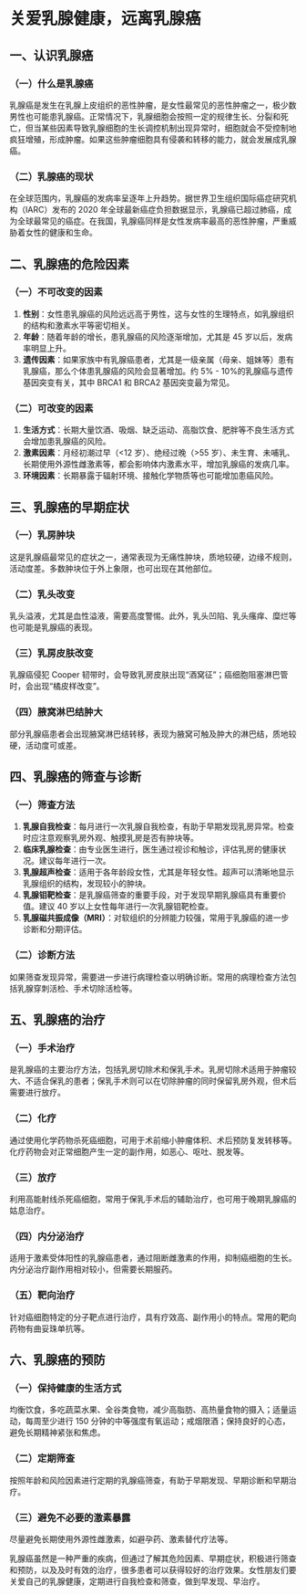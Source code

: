 # 关爱乳腺健康，远离乳腺癌

## 一、认识乳腺癌
### （一）什么是乳腺癌
乳腺癌是发生在乳腺上皮组织的恶性肿瘤，是女性最常见的恶性肿瘤之一，极少数男性也可能患乳腺癌。正常情况下，乳腺细胞会按照一定的规律生长、分裂和死亡，但当某些因素导致乳腺细胞的生长调控机制出现异常时，细胞就会不受控制地疯狂增殖，形成肿瘤。如果这些肿瘤细胞具有侵袭和转移的能力，就会发展成乳腺癌。

### （二）乳腺癌的现状
在全球范围内，乳腺癌的发病率呈逐年上升趋势。据世界卫生组织国际癌症研究机构（IARC）发布的 2020 年全球最新癌症负担数据显示，乳腺癌已超过肺癌，成为全球最常见的癌症。在我国，乳腺癌同样是女性发病率最高的恶性肿瘤，严重威胁着女性的健康和生命。

## 二、乳腺癌的危险因素
### （一）不可改变的因素
1. **性别**：女性患乳腺癌的风险远远高于男性，这与女性的生理特点，如乳腺组织的结构和激素水平等密切相关。
2. **年龄**：随着年龄的增长，患乳腺癌的风险逐渐增加，尤其是 45 岁以后，发病率明显上升。
3. **遗传因素**：如果家族中有乳腺癌患者，尤其是一级亲属（母亲、姐妹等）患有乳腺癌，那么个体患乳腺癌的风险会显著增加。约 5% - 10%的乳腺癌与遗传基因突变有关，其中 BRCA1 和 BRCA2 基因突变最为常见。

### （二）可改变的因素
1. **生活方式**：长期大量饮酒、吸烟、缺乏运动、高脂饮食、肥胖等不良生活方式会增加患乳腺癌的风险。
2. **激素因素**：月经初潮过早（<12 岁）、绝经过晚（>55 岁）、未生育、未哺乳、长期使用外源性雌激素等，都会影响体内激素水平，增加乳腺癌的发病几率。
3. **环境因素**：长期暴露于辐射环境、接触化学物质等也可能增加患癌风险。

## 三、乳腺癌的早期症状
### （一）乳房肿块
这是乳腺癌最常见的症状之一，通常表现为无痛性肿块，质地较硬，边缘不规则，活动度差。多数肿块位于外上象限，也可出现在其他部位。

### （二）乳头改变
乳头溢液，尤其是血性溢液，需要高度警惕。此外，乳头凹陷、乳头瘙痒、糜烂等也可能是乳腺癌的表现。

### （三）乳房皮肤改变
乳腺癌侵犯 Cooper 韧带时，会导致乳房皮肤出现“酒窝征”；癌细胞阻塞淋巴管时，会出现“橘皮样改变”。

### （四）腋窝淋巴结肿大
部分乳腺癌患者会出现腋窝淋巴结转移，表现为腋窝可触及肿大的淋巴结，质地较硬，活动度可或差。

## 四、乳腺癌的筛查与诊断
### （一）筛查方法
1. **乳腺自我检查**：每月进行一次乳腺自我检查，有助于早期发现乳房异常。检查时应注意观察乳房外观、触摸乳房是否有肿块等。
2. **临床乳腺检查**：由专业医生进行，医生通过视诊和触诊，评估乳房的健康状况。建议每年进行一次。
3. **乳腺超声检查**：适用于各年龄段女性，尤其是年轻女性。超声可以清晰地显示乳腺组织的结构，发现较小的肿块。
4. **乳腺钼靶检查**：是乳腺癌筛查的重要手段，对于发现早期乳腺癌具有重要价值。建议 40 岁以上女性每年进行一次乳腺钼靶检查。
5. **乳腺磁共振成像（MRI）**：对软组织的分辨能力较强，常用于乳腺癌的进一步诊断和分期评估。

### （二）诊断方法
如果筛查发现异常，需要进一步进行病理检查以明确诊断。常用的病理检查方法包括乳腺穿刺活检、手术切除活检等。

## 五、乳腺癌的治疗
### （一）手术治疗
是乳腺癌的主要治疗方法，包括乳房切除术和保乳手术。乳房切除术适用于肿瘤较大、不适合保乳的患者；保乳手术则可以在切除肿瘤的同时保留乳房外观，但术后需要进行放疗。

### （二）化疗
通过使用化学药物杀死癌细胞，可用于术前缩小肿瘤体积、术后预防复发转移等。化疗药物会对正常细胞产生一定的副作用，如恶心、呕吐、脱发等。

### （三）放疗
利用高能射线杀死癌细胞，常用于保乳手术后的辅助治疗，也可用于晚期乳腺癌的姑息治疗。

### （四）内分泌治疗
适用于激素受体阳性的乳腺癌患者，通过阻断雌激素的作用，抑制癌细胞的生长。内分泌治疗副作用相对较小，但需要长期服药。

### （五）靶向治疗
针对癌细胞特定的分子靶点进行治疗，具有疗效高、副作用小的特点。常用的靶向药物有曲妥珠单抗等。

## 六、乳腺癌的预防
### （一）保持健康的生活方式
均衡饮食，多吃蔬菜水果、全谷类食物，减少高脂肪、高热量食物的摄入；适量运动，每周至少进行 150 分钟的中等强度有氧运动；戒烟限酒；保持良好的心态，避免长期精神紧张和焦虑。

### （二）定期筛查
按照年龄和风险因素进行定期的乳腺癌筛查，有助于早期发现、早期诊断和早期治疗。

### （三）避免不必要的激素暴露
尽量避免长期使用外源性雌激素，如避孕药、激素替代疗法等。

乳腺癌虽然是一种严重的疾病，但通过了解其危险因素、早期症状，积极进行筛查和预防，以及及时有效的治疗，很多患者可以获得较好的治疗效果。女性朋友们要关爱自己的乳腺健康，定期进行自我检查和筛查，做到早发现、早治疗。 